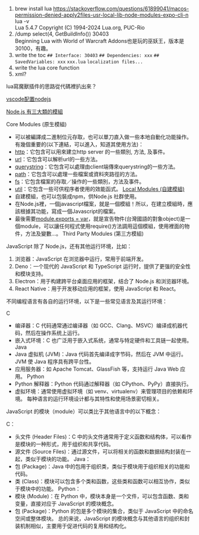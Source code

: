 1. brew install lua
https://stackoverflow.com/questions/61899041/macos-permission-denied-apply2files-usr-local-lib-node-modules-expo-cli-n  
lua -v  
Lua 5.4.7  Copyright (C) 1994-2024 Lua.org, PUC-Rio  
2. /dump select(4, GetBuildInfo())
30403  
Beginning Lua with World of Warcraft Addons也是玩的巫妖王，版本是30100，有趣。  
3. write the toc
`## Interface: 30403`
`## Dependencies: xxx`
`## SavedVariables: xxx`
`xxx.lua`
`localization files...`
4. write the lua
core function
5. xml?

lua寫魔獸插件的思路從代碼裡扒出來？

[vscode配置nodejs](https://code.visualstudio.com/docs/nodejs/nodejs-tutorial)

[Node.js 有三大類的模組](https://ithelp.ithome.com.tw/articles/10184564)

Core Modules (原生模組)
- 可以被編譯成二進制位元存取，也可以單刀直入做一些本地自動化功能操作。有幾個重要的(以下連結，可以進入，知道其使用方法)：
- [http](https://nodejs.org/api/http.html)：它包含可以用來建立http server 的一些類別, 方法, 及事件。
- [url](https://nodejs.org/api/url.html)：它包含可以解析url的一些方法。
- [querystring](https://nodejs.org/api/querystring.html)：它包含可以處理由client端傳來querystring的一些方法。
- [path](https://nodejs.org/api/path.html)：它包含可以處理一些檔案或資料夾路徑的方法。
- [fs](https://nodejs.org/api/fs.html)：它包含檔案的存取／操作的一些類別，方法及事件。
- [util](https://nodejs.org/api/util.html)：它包含一些可供程序者使用的效能函式。
[Local Modules (自建模組)](https://ithelp.ithome.com.tw/articles/10185008)
- 自建模組，也可以包裝成npm，供Node.js 社群使用。
- 在Node.js裡，一個javascript檔案，就是一個模組！所以，在建立模組時，應該根據其功能，寫成一個Javascript的檔案。
- 最後需要[module.exports = var](https://ithelp.ithome.com.tw/articles/10185083)，就是宣告物件(台灣國語的對象object)是一個module，可以讓任何程式使用require()方法調用這個模組，使用裡面的物件，方法及變數…。
Third Party Modules (第三方模組)

JavaScript 除了 Node.js，还有其他运行环境，比如：

1. 浏览器：JavaScript 在浏览器中运行，常用于前端开发。
2. Deno：一个现代的 JavaScript 和 TypeScript 运行时，提供了更强的安全性和模块支持。
3. Electron：用于构建跨平台桌面应用的框架，结合了 Node.js 和浏览器环境。
4. React Native：用于开发移动应用的框架，使用 JavaScript 和 React。

不同编程语言有各自的运行环境，以下是一些常见语言及其运行环境：

C
- 编译器：C 代码通常通过编译器（如 GCC、Clang、MSVC）编译成机器代码，然后在操作系统上运行。
- 嵌入式环境：C 也广泛用于嵌入式系统，通常与特定硬件和工具链一起使用。
Java
- Java 虚拟机 (JVM)：Java 代码首先编译成字节码，然后在 JVM 中运行。JVM 使 Java 程序具有跨平台性。
- 应用服务器：如 Apache Tomcat、GlassFish 等，支持运行 Java Web 应用。
Python
- Python 解释器：Python 代码通过解释器（如 CPython、PyPy）直接执行。
- 虚拟环境：通常使用虚拟环境（如 venv、virtualenv）来管理项目的依赖和环境。
每种语言的运行环境设计都与其特性和使用场景密切相关。

JavaScript 的模块（module）可以类比于其他语言中的以下概念：

C：
- 头文件 (Header Files)：C 中的头文件通常用于定义函数和结构体，可以看作是模块的一种形式，用于组织和共享代码。
- 源文件 (Source Files)：通过源文件，可以将相关的函数和数据结构封装在一起，类似于模块的功能。
Java：
- 包 (Package)：Java 中的包用于组织类，类似于模块用于组织相关的功能和代码。
- 类 (Class)：模块可以包含多个类和函数，这些类和函数可以相互协作，类似于模块中的功能。
Python：
- 模块 (Module)：在 Python 中，模块本身是一个文件，可以包含函数、类和变量，直接对应于 JavaScript 的模块概念。
- 包 (Package)：Python 的包是多个模块的集合，类似于 JavaScript 中的命名空间或整体模块。
总的来说，JavaScript 的模块概念与其他语言的组织和封装机制相似，主要用于促进代码的复用和结构化。